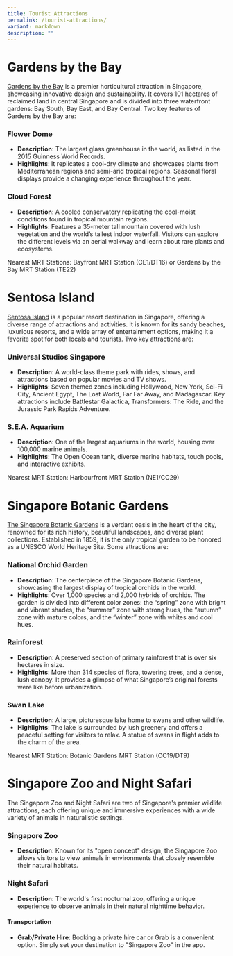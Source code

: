 ```yaml
---
title: Tourist Attractions
permalink: /tourist-attractions/
variant: markdown
description: ""
---
```

# Gardens by the Bay

<a target="_blank" href="https://www.gardensbythebay.com.sg">Gardens by the Bay</a> is a premier horticultural attraction in Singapore, showcasing innovative design and sustainability. It covers 101 hectares of reclaimed land in central Singapore and is divided into three waterfront gardens: Bay South, Bay East, and Bay Central. Two key features of Gardens by the Bay are:

### Flower Dome

*   **Description**: The largest glass greenhouse in the world, as listed in the 2015 Guinness World Records.
*   **Highlights**: It replicates a cool-dry climate and showcases plants from Mediterranean regions and semi-arid tropical regions. Seasonal floral displays provide a changing experience throughout the year.

### Cloud Forest

*   **Description**: A cooled conservatory replicating the cool-moist conditions found in tropical mountain regions.
*   **Highlights**: Features a 35-meter tall mountain covered with lush vegetation and the world’s tallest indoor waterfall. Visitors can explore the different levels via an aerial walkway and learn about rare plants and ecosystems.

Nearest MRT Stations: Bayfront MRT Station (CE1/DT16) or Gardens by the Bay MRT Station (TE22)


# Sentosa Island

<a target="_blank" href="https://www.sentosa.com.sg">Sentosa Island</a> is a popular resort destination in Singapore, offering a diverse range of attractions and activities. It is known for its sandy beaches, luxurious resorts, and a wide array of entertainment options, making it a favorite spot for both locals and tourists. Two key attractions are:

### Universal Studios Singapore

*   **Description**: A world-class theme park with rides, shows, and attractions based on popular movies and TV shows.
*   **Highlights**: Seven themed zones including Hollywood, New York, Sci-Fi City, Ancient Egypt, The Lost World, Far Far Away, and Madagascar. Key attractions include Battlestar Galactica, Transformers: The Ride, and the Jurassic Park Rapids Adventure.

### S.E.A. Aquarium

*   **Description**: One of the largest aquariums in the world, housing over 100,000 marine animals.
*   **Highlights**: The Open Ocean tank, diverse marine habitats, touch pools, and interactive exhibits.

Nearest MRT Station: Harbourfront MRT Station (NE1/CC29)


# Singapore Botanic Gardens

<a target="_blank" href="https://www.nparks.gov.sg/SBG">The Singapore Botanic Gardens</a> is a verdant oasis in the heart of the city, renowned for its rich history, beautiful landscapes, and diverse plant collections. Established in 1859, it is the only tropical garden to be honored as a UNESCO World Heritage Site. Some attractions are:

### National Orchid Garden

*   **Description**: The centerpiece of the Singapore Botanic Gardens, showcasing the largest display of tropical orchids in the world.
*   **Highlights**: Over 1,000 species and 2,000 hybrids of orchids. The garden is divided into different color zones: the “spring” zone with bright and vibrant shades, the “summer” zone with strong hues, the “autumn” zone with mature colors, and the “winter” zone with whites and cool hues.

### Rainforest

*   **Description**: A preserved section of primary rainforest that is over six hectares in size.
*   **Highlights**: More than 314 species of flora, towering trees, and a dense, lush canopy. It provides a glimpse of what Singapore’s original forests were like before urbanization.

### Swan Lake

*   **Description**: A large, picturesque lake home to swans and other wildlife.
*   **Highlights**: The lake is surrounded by lush greenery and offers a peaceful setting for visitors to relax. A statue of swans in flight adds to the charm of the area.

Nearest MRT Station: Botanic Gardens MRT Station (CC19/DT9)


# Singapore Zoo and Night Safari

The Singapore Zoo and Night Safari are two of Singapore's premier wildlife attractions, each offering unique and immersive experiences with a wide variety of animals in naturalistic settings.

### Singapore Zoo

*   **Description**: Known for its "open concept" design, the Singapore Zoo allows visitors to view animals in environments that closely resemble their natural habitats.

### Night Safari

*   **Description**: The world's first nocturnal zoo, offering a unique experience to observe animals in their natural nighttime behavior.

#### Transportation

*   **Grab/Private Hire**: Booking a private hire car or Grab is a convenient option. Simply set your destination to "Singapore Zoo" in the app.